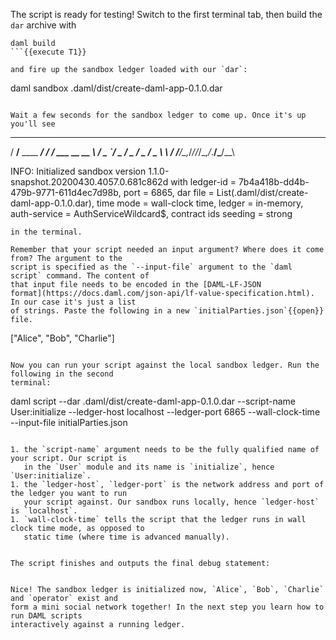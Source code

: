 The script is ready for testing! Switch to the first terminal tab, then build the `dar` archive
with

```
daml build
```{{execute T1}}

and fire up the sandbox ledger loaded with our `dar`:

```
daml sandbox .daml/dist/create-daml-app-0.1.0.dar
```{{execute T1}}

Wait a few seconds for the sandbox ledger to come up. Once it's up you'll see

```
   ____             ____
  / __/__ ____  ___/ / /  ___ __ __
 _\ \/ _ `/ _ \/ _  / _ \/ _ \\ \ /
/___/\_,_/_//_/\_,_/_.__/\___/_\_\

INFO: Initialized sandbox version 1.1.0-snapshot.20200430.4057.0.681c862d with ledger-id = 7b4a418b-dd4b-479b-9771-611d4ec7d98b, port = 6865, dar file = List(.daml/dist/create-daml-app-0.1.0.dar), time mode = wall-clock time, ledger = in-memory, auth-service = AuthServiceWildcard$, contract ids seeding = strong

```
in the terminal.

Remember that your script needed an input argument? Where does it come from? The argument to the
script is specified as the `--input-file` argument to the `daml script` command. The content of
that input file needs to be encoded in the [DAML-LF-JSON
format](https://docs.daml.com/json-api/lf-value-specification.html). In our case it's just a list
of strings. Paste the following in a new `initialParties.json`{{open}} file.

```
["Alice", "Bob", "Charlie"]
```

Now you can run your script against the local sandbox ledger. Run the following in the second
terminal:

```
daml script --dar .daml/dist/create-daml-app-0.1.0.dar --script-name User:initialize --ledger-host localhost --ledger-port 6865 --wall-clock-time --input-file initialParties.json
```{{execute T2}}

1. the `script-name` argument needs to be the fully qualified name of your script. Our script is
   in the `User` module and its name is `initialize`, hence `User:initialize`.
1. the `ledger-host`, `ledger-port` is the network address and port of the ledger you want to run
   your script against. Our sandbox runs locally, hence `ledger-host` is `localhost`.
1. `wall-clock-time` tells the script that the ledger runs in wall clock time mode, as opposed to
   static time (where time is advanced manually).


The script finishes and outputs the final debug statement:

```
[DA.Internal.Prelude:540]: "done!"

```

Nice! The sandbox ledger is initialized now, `Alice`, `Bob`, `Charlie` and `operator` exist and
form a mini social network together! In the next step you learn how to run DAML scripts
interactively against a running ledger.
